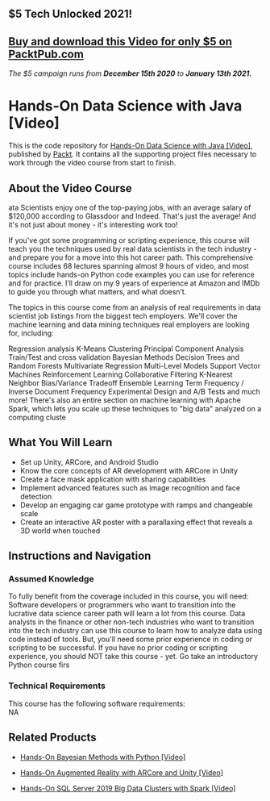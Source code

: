 ## $5 Tech Unlocked 2021!
[Buy and download this Video for only $5 on PacktPub.com](https://www.packtpub.com/product/data-science-and-machine-learning-with-python-hands-on-video/9781787127081)
-----
*The $5 campaign         runs from __December 15th 2020__ to __January 13th 2021.__*

# Hands-On Data Science with Java [Video]
This is the code repository for [Hands-On Data Science with Java [Video]](https://www.packtpub.com/application-development/hands-augmented-reality-arcore-and-unity-video?utm_source=github&utm_medium=repository&utm_campaign=9781789615722), published by [Packt](https://www.packtpub.com/?utm_source=github). It contains all the supporting project files necessary to work through the video course from start to finish.
## About the Video Course
ata Scientists enjoy one of the top-paying jobs, with an average salary of $120,000 according to Glassdoor and Indeed. That's just the average! And it's not just about money - it's interesting work too!

If you've got some programming or scripting experience, this course will teach you the techniques used by real data scientists in the tech industry - and prepare you for a move into this hot career path. This comprehensive course includes 68 lectures spanning almost 9 hours of video, and most topics include hands-on Python code examples you can use for reference and for practice. I’ll draw on my 9 years of experience at Amazon and IMDb to guide you through what matters, and what doesn’t.

The topics in this course come from an analysis of real requirements in data scientist job listings from the biggest tech employers. We'll cover the machine learning and data mining techniques real employers are looking for, including:

Regression analysis
K-Means Clustering
Principal Component Analysis
Train/Test and cross validation
Bayesian Methods
Decision Trees and Random Forests
Multivariate Regression
Multi-Level Models
Support Vector Machines
Reinforcement Learning
Collaborative Filtering
K-Nearest Neighbor
Bias/Variance Tradeoff
Ensemble Learning
Term Frequency / Inverse Document Frequency
Experimental Design and A/B Tests
and much more! There's also an entire section on machine learning with Apache Spark, which lets you scale up these techniques to "big data" analyzed on a computing cluste

<H2>What You Will Learn</H2>
<DIV class=book-info-will-learn-text>
<UL>
<LI>Set up Unity, ARCore, and Android Studio 
<LI>Know the core concepts of AR development with ARCore in Unity 
<LI>Create a face mask application with sharing capabilities 
<LI>Implement advanced features such as image recognition and face detection 
<LI>Develop an engaging car game prototype with ramps and changeable scale 
<LI>Create an interactive AR poster with a parallaxing effect that reveals a 3D world when touched </LI></UL></DIV>

## Instructions and Navigation
### Assumed Knowledge
To fully benefit from the coverage included in this course, you will need:<br/>
Software developers or programmers who want to transition into the lucrative data science career path will learn a lot from this course.
Data analysts in the finance or other non-tech industries who want to transition into the tech industry can use this course to learn how to analyze data using code instead of tools. But, you'll need some prior experience in coding or scripting to be successful.
If you have no prior coding or scripting experience, you should NOT take this course - yet. Go take an introductory Python course firs
### Technical Requirements
This course has the following software requirements:<br/>
NA

## Related Products
* [Hands-On Bayesian Methods with Python [Video]](https://www.packtpub.com/application-development/hands-augmented-reality-arcore-and-unity-video?utm_source=github&utm_medium=repository&utm_campaign=9781789615722)

* [Hands-On Augmented Reality with ARCore and Unity [Video]](https://www.packtpub.com/application-development/hands-augmented-reality-arcore-and-unity-video?utm_source=github&utm_medium=repository&utm_campaign=9781789615722)

* [Hands-On SQL Server 2019 Big Data Clusters with Spark [Video]](https://www.packtpub.com/application-development/hands-augmented-reality-arcore-and-unity-video?utm_source=github&utm_medium=repository&utm_campaign=9781789615722)

